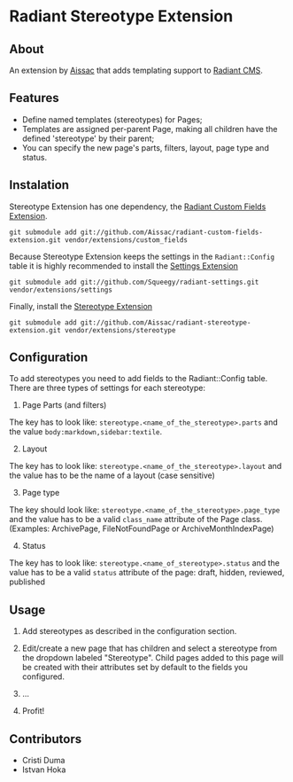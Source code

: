Radiant Stereotype Extension
===

About
---

An extension by [Aissac][aissac] that adds templating support to [Radiant CMS][radiant].
 
Features
---

* Define named templates (stereotypes) for Pages;
* Templates are assigned per-parent Page, making all children have the defined 'stereotype' by their parent;
* You can specify the new page's parts, filters, layout, page type and status.

Instalation
---

Stereotype Extension has one dependency, the [Radiant Custom Fields Extension][rcfe].

    git submodule add git://github.com/Aissac/radiant-custom-fields-extension.git vendor/extensions/custom_fields

Because Stereotype Extension keeps the settings in the `Radiant::Config` table it is highly recommended to install the [Settings Extension][rse]
  
    git submodule add git://github.com/Squeegy/radiant-settings.git vendor/extensions/settings
    
Finally, install the [Stereotype Extension][rste]

    git submodule add git://github.com/Aissac/radiant-stereotype-extension.git vendor/extensions/stereotype
    
Configuration
---

To add stereotypes you need to add fields to the Radiant::Config table. There are three types of settings for each stereotype:

1. Page Parts (and filters)

The key has to look like: `stereotype.<name_of_the_stereotype>.parts` and the value `body:markdown,sidebar:textile`.

2. Layout

The key has to look like: `stereotype.<name_of_the_stereotype>.layout` and the value has to be the name of a layout (case sensitive)

3. Page type

The key should look like: `stereotype.<name_of_the_stereotype>.page_type` and the value has to be a valid `class_name` attribute of the Page class. (Examples: ArchivePage, FileNotFoundPage or ArchiveMonthIndexPage)

4. Status

The key has to look like: `stereotype.<name_of_stereotype>.status` and the value has to be a valid `status` attribute of the page: draft, hidden, reviewed, published

Usage
---

1. Add stereotypes as described in the configuration section.

2. Edit/create a new page that has children and select a stereotype from the dropdown labeled "Stereotype". Child pages added to this page will be created with their attributes set by default to the fields you configured.

3. ...

4. Profit!

Contributors
---

* Cristi Duma
* Istvan Hoka

[radiant]: http://radiantcms.org/
[aissac]: http://aissac.ro
[rste]: http://blog.aissac.ro/radiant/stereotype-extension
[rcfe]: http://blog.aissac.ro/radiant/custom-fields-extension
[rse]: http://github.com/Squeegy/radiant-settings/tree/master